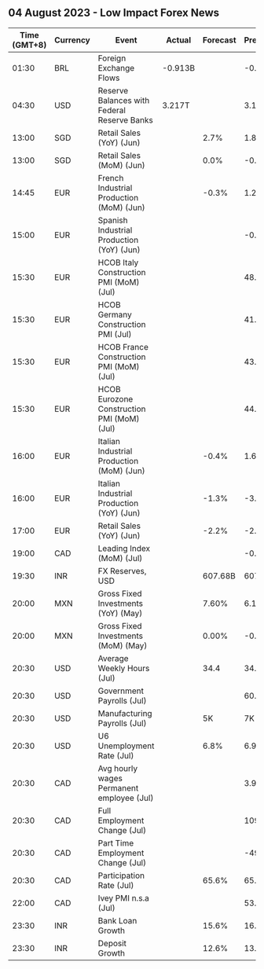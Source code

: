 ## 04 August 2023 - Low Impact Forex News

| Time (GMT+8) | Currency | Event | Actual | Forecast | Previous |
|------|----------|-------|--------|----------|----------|
| 01:30 | BRL | Foreign Exchange Flows | -0.913B |  | -0.836B |
| 04:30 | USD | Reserve Balances with Federal Reserve Banks | 3.217T |  | 3.167T |
| 13:00 | SGD | Retail Sales (YoY) (Jun) |  | 2.7% | 1.8% |
| 13:00 | SGD | Retail Sales (MoM) (Jun) |  | 0.0% | -0.2% |
| 14:45 | EUR | French Industrial Production (MoM) (Jun) |  | -0.3% | 1.2% |
| 15:00 | EUR | Spanish Industrial Production (YoY) (Jun) |  |  | -0.1% |
| 15:30 | EUR | HCOB Italy Construction PMI (MoM) (Jul) |  |  | 48.6 |
| 15:30 | EUR | HCOB Germany Construction PMI (Jul) |  |  | 41.4 |
| 15:30 | EUR | HCOB France Construction PMI (MoM) (Jul) |  |  | 43.7 |
| 15:30 | EUR | HCOB Eurozone Construction PMI (MoM) (Jul) |  |  | 44.2 |
| 16:00 | EUR | Italian Industrial Production (MoM) (Jun) |  | -0.4% | 1.6% |
| 16:00 | EUR | Italian Industrial Production (YoY) (Jun) |  | -1.3% | -3.7% |
| 17:00 | EUR | Retail Sales (YoY) (Jun) |  | -2.2% | -2.9% |
| 19:00 | CAD | Leading Index (MoM) (Jul) |  |  | -0.05% |
| 19:30 | INR | FX Reserves, USD |  | 607.68B | 607.04B |
| 20:00 | MXN | Gross Fixed Investments (YoY) (May) |  | 7.60% | 6.10% |
| 20:00 | MXN | Gross Fixed Investments (MoM) (May) |  | 0.00% | -0.30% |
| 20:30 | USD | Average Weekly Hours (Jul) |  | 34.4 | 34.4 |
| 20:30 | USD | Government Payrolls (Jul) |  |  | 60.0K |
| 20:30 | USD | Manufacturing Payrolls (Jul) |  | 5K | 7K |
| 20:30 | USD | U6 Unemployment Rate (Jul) |  | 6.8% | 6.9% |
| 20:30 | CAD | Avg hourly wages Permanent employee (Jul) |  |  | 3.9% |
| 20:30 | CAD | Full Employment Change (Jul) |  |  | 109.6K |
| 20:30 | CAD | Part Time Employment Change (Jul) |  |  | -49.8K |
| 20:30 | CAD | Participation Rate (Jul) |  | 65.6% | 65.7% |
| 22:00 | CAD | Ivey PMI n.s.a (Jul) |  |  | 53.4 |
| 23:30 | INR | Bank Loan Growth |  | 15.6% | 16.2% |
| 23:30 | INR | Deposit Growth |  | 12.6% | 13.0% |
